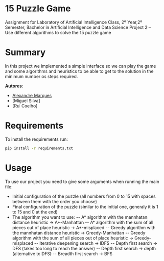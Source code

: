 
# 15 Puzzle Game
Assignment for Laboratory of Artificial Intelligence Class, 2º Year,2º Semester, Bachelor in Artificial Intelligence and Data Science Project 2 – Use different algorithms to solve the 15 puzzle game

# Summary

In this project we implemented a simple interface so we can play the game and some algorithms and heuristics to be able to get to the solution in the minimum number os steps required.


**Autores**:
- [Alexandre Marques](https://github.com/AlexandreMarques27)
- [Miguel Silva]
- [Rui Coelho]


# Requirements

To install the requirements run:

```bash
pip install -r requirements.txt
```

# Usage

To use our project you need to give some arguments when running the main file:
- Initial configuration of the puzzle (all numbers from 0 to 15 with spaces between them with the order you choose)
- Final configuration of the puzzle (similar to the initial one, generaly it is 1 to 15 and 0 at the end)
- The algorithm you want to use:
  -- A* algorithm with the mannhatan distance heuristic -> A*-Manhattan
  -- A* algorithm with the sum of all pieces out of place heuristic -> A*-misplaced
  -- Greedy algorithm with the mannhatan distance heuristic -> Greedy-Manhattan
  -- Greedy algorithm with the sum of all pieces out of place heuristic -> Greedy-misplaced
  -- Iterative deepening search -> IDFS
  -- Depth first search -> DFS (takes too long to reach the answer)
  -- Depth first search -> depth (alternative to DFS)
  -- Breadth first search -> BFS
